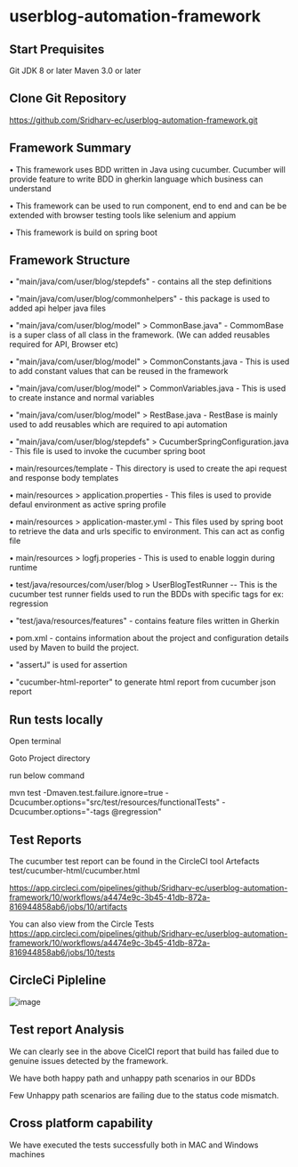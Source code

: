 # userblog-automation-framework


Start Prequisites
--------
   Git 
   JDK 8 or later 
   Maven 3.0 or later 
   

Clone Git Repository
--------

https://github.com/Sridharv-ec/userblog-automation-framework.git


Framework Summary
--------
   •	This framework uses BDD written in Java using cucumber. Cucumber will provide feature to write BDD in gherkin language which business can understand

   •	This framework can be used to run component, end to end and can be be extended with browser testing tools like selenium and appium

   •	This framework is build on spring boot


Framework Structure
--------

   •	"main/java/com/user/blog/stepdefs" - contains all the step definitions

   •	"main/java/com/user/blog/commonhelpers" - this package is used to added api helper java files

   •	"main/java/com/user/blog/model" > CommonBase.java" - CommomBase is a super class of all class in the framework. 
      (We can added reusables required for API, Browser etc)

   •	"main/java/com/user/blog/model" > CommonConstants.java - This is used to add constant values that can be reused in the framework

   •	"main/java/com/user/blog/model" > CommonVariables.java - This is used to create instance and normal variables

   •	"main/java/com/user/blog/model" > RestBase.java - RestBase is mainly used to add reusables which are required to api automation

   •	"main/java/com/user/blog/stepdefs" > CucumberSpringConfiguration.java - This file is used to invoke the cucumber spring boot

   •	main/resources/template - This directory is used to create the api request and response body templates

   •	main/resources > application.properties - This files is used to provide defaul environment as active spring profile

   •	main/resources > application-master.yml - This files used by spring boot to retrieve the data and urls specific to environment. This can act as config file

   •	main/resources > logfj.properies - This is used to enable loggin during runtime

   •	test/java/resources/com/user/blog > UserBlogTestRunner -- This is the cucumber test runner fields used to run the BDDs with specific tags for ex: regression

   •	"test/java/resources/features" - contains feature files written in Gherkin

   •	pom.xml - contains information about the project and configuration details used by Maven to build the project.

   •	"assertJ" is used for assertion

   •	"cucumber-html-reporter" to generate html report from cucumber json report


Run tests locally
--------
   Open terminal
   
   Goto Project directory
   
   run below command
   
   mvn test -Dmaven.test.failure.ignore=true -Dcucumber.options="src/test/resources/functionalTests" -Dcucumber.options="-tags @regression"

Test Reports
--------

The cucumber test report can be found in the CircleCI tool Artefacts
test/cucumber-html/cucumber.html

https://app.circleci.com/pipelines/github/Sridharv-ec/userblog-automation-framework/10/workflows/a4474e9c-3b45-41db-872a-816944858ab6/jobs/10/artifacts

You can also view from the Circle Tests 
https://app.circleci.com/pipelines/github/Sridharv-ec/userblog-automation-framework/10/workflows/a4474e9c-3b45-41db-872a-816944858ab6/jobs/10/tests

CircleCi Pipleline
--------
![image](https://user-images.githubusercontent.com/35633304/114858180-07dc1b80-9de1-11eb-9354-479273371907.png)


Test report Analysis
--------
We can clearly see in the above CicelCI report that build has failed due to genuine issues detected by the framework. 

We have both happy path and unhappy path scenarios in our BDDs

Few Unhappy path scenarios are failing due to the status code mismatch. 


Cross platform capability
--------

We have executed the tests successfully both in MAC and Windows machines
